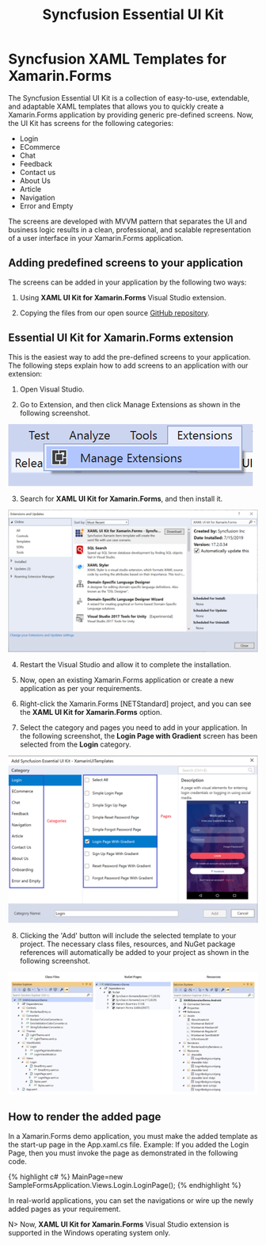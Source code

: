 ﻿---
layout: post
title: Syncfusion Essential UI Kit
platform: xamarin
control: Xamarin UI Kit
documentation: ug
---

# Syncfusion XAML Templates for Xamarin.Forms

The Syncfusion Essential UI Kit is a collection of easy-to-use, extendable, and adaptable XAML templates that allows you to quickly create a Xamarin.Forms application by providing generic pre-defined screens. Now, the UI Kit has screens for the following categories:

* Login
* ECommerce
* Chat
* Feedback
* Contact us
* About Us
* Article
* Navigation
* Error and Empty  

The screens are developed with MVVM pattern that separates the UI and business logic results in a clean, professional, and scalable representation of a user interface in your Xamarin.Forms application.

## Adding predefined screens to your application

The screens can be added in your application by the following two ways:

1. Using **XAML UI Kit for Xamarin.Forms** Visual Studio extension.

2. Copying the files from our open source [GitHub repository](https://github.com/syncfusion/essential-ui-kit-for-xamarin.forms).

## Essential UI Kit for Xamarin.Forms extension

This is the easiest way to add the pre-defined screens to your application. The following steps explain how to add screens to an application with our extension: 

1. Open Visual Studio.

2. Go to Extension, and then click Manage Extensions as shown in the following screenshot.

![Visual Studio Extensions](Essential-UI-Kit-images/VS_Extensions.png)

3. Search for **XAML UI Kit for Xamarin.Forms**, and then install it.

![Visual Studio Extensions & Updates](Essential-UI-Kit-images/Extension_Update.png)

4. Restart the Visual Studio and allow it to complete the installation. 

5. Now, open an existing Xamarin.Forms application or create a new application as per your requirements.
 
6. Right-click the Xamarin.Forms [NETStandard] project, and you can see the **XAML UI Kit for Xamarin.Forms** option.

7. Select the category and pages you need to add in your application. In the following screenshot, the **Login Page with Gradient** screen has been selected from the **Login** category. 

![Visual Studio UIkit Category](Essential-UI-Kit-images/Essential_UIKit_Category.png)

8. Clicking the 'Add' button will include the selected template to your project. The necessary class files, resources, and NuGet package references will automatically be added to your project as shown in the following screenshot.

![Visual Studio Ui Kit nuget and files](Essential-UI-Kit-images/Kit_Nuget_Files.jpg)

## How to render the added page

In a Xamarin.Forms demo application, you must make the added template as the start-up page in the App.xaml.cs file. 
Example: If you added the Login Page, then you must invoke the page as demonstrated in the following code.

{% highlight c# %}
MainPage=new SampleFormsApplication.Views.Login.LoginPage();
{% endhighlight %} 

In real-world applications, you can set the navigations or wire up the newly added pages as your requirement. 

N> Now, **XAML UI Kit for Xamarin.Forms** Visual Studio extension is supported in the Windows operating system only.